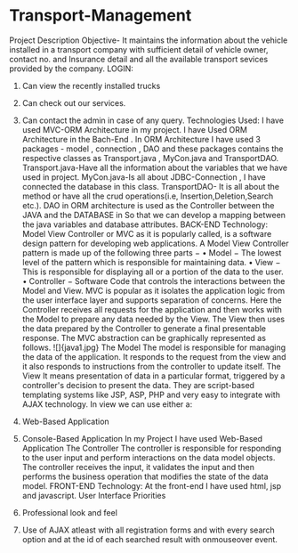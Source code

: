 # Transport-Management
Project Description 
Objective- It maintains the information about the vehicle installed in a transport company with sufficient detail of vehicle owner, contact no. and Insurance detail and all the available transport sevices provided by the company.
   LOGIN:
1.	Can view the recently installed trucks
2.	Can check out our services.
3.	Can contact the admin in case of any query.
Technologies Used:
I have used MVC-ORM Architecture in my project.
I have Used ORM Architecture in the Bach-End .
In ORM Architecture I have used 3 packages - model , connection , DAO  and these packages contains the respective classes as Transport.java , MyCon.java and TransportDAO.
Transport.java-Have all the information about the variables that we have used in project. 
MyCon.java-Is all about JDBC-Connection , I have connected the database in this class.
TransportDAO- It is all about the method or have all the crud operations(i.e, Insertion,Deletion,Search etc.).
DAO in ORM architecture is used as the Controller between the JAVA and the DATABASE in So that we can develop a mapping between the java variables and database attributes.
BACK-END Technology:
Model View Controller or MVC as it is popularly called, is a software design pattern for developing web applications. A Model View Controller pattern is made up of the following three parts −
•	Model − The lowest level of the pattern which is responsible for maintaining data.
•	View − This is responsible for displaying all or a portion of the data to the user.
•	Controller − Software Code that controls the interactions between the Model and View.
MVC is popular as it isolates the application logic from the user interface layer and supports separation of concerns. Here the Controller receives all requests for the application and then works with the Model to prepare any data needed by the View. The View then uses the data prepared by the Controller to generate a final presentable response. The MVC abstraction can be graphically represented as follows.
![]{java1.jpg}
The Model
The model is responsible for managing the data of the application. It responds to the request from the view and it also responds to instructions from the controller to update itself.
The View
It means presentation of data in a particular format, triggered by a controller's decision to present the data. They are script-based templating systems like JSP, ASP, PHP and very easy to integrate with AJAX technology. In view we can use either a:

1.	Web-Based Application 
2.	Console-Based Application
In my Project I have used Web-Based Application 
The Controller
The controller is responsible for responding to the user input and perform interactions on the data model objects. The controller receives the input, it validates the input and then performs the business operation that modifies the state of the data model.
FRONT-END Technology:
At the  front-end I have used html, jsp and javascript.
User Interface Priorities
1.	Professional look and feel
2.	Use of AJAX atleast with all registration forms and with every search option and at the id of each searched result with onmouseover event.
